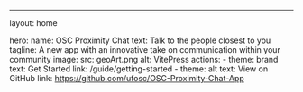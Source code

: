---
layout: home

hero:
  name: OSC Proximity Chat
  text: Talk to the people closest to you
  tagline: A new app with an innovative take on communication within your community
  image:
    src: geoArt.png
    alt: VitePress
  actions:
    - theme: brand
      text: Get Started
      link: /guide/getting-started
    - theme: alt
      text: View on GitHub
      link: https://github.com/ufosc/OSC-Proximity-Chat-App